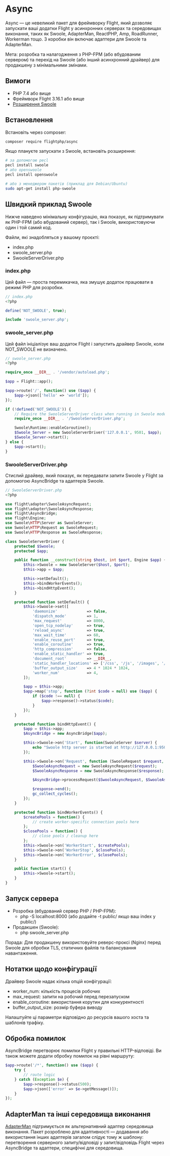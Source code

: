 # Async

Async — це невеликий пакет для фреймворку Flight, який дозволяє запускати ваші додатки Flight у асинхронних серверах та середовищах виконання, таких як Swoole, AdapterMan, ReactPHP, Amp, RoadRunner, Workerman тощо. З коробки він включає адаптери для Swoole та AdapterMan.

Мета: розробка та налагодження з PHP-FPM (або вбудованим сервером) та перехід на Swoole (або інший асинхронний драйвер) для продакшену з мінімальними змінами.

## Вимоги

- PHP 7.4 або вище  
- Фреймворк Flight 3.16.1 або вище  
- [Розширення Swoole](https://www.openswoole.com)

## Встановлення

Встановіть через composer:

```bash
composer require flightphp/async
```

Якщо плануєте запускати з Swoole, встановіть розширення:

```bash
# за допомогою pecl
pecl install swoole
# або openswoole
pecl install openswoole

# або з менеджером пакетів (приклад для Debian/Ubuntu)
sudo apt-get install php-swoole
```

## Швидкий приклад Swoole

Нижче наведено мінімальну конфігурацію, яка показує, як підтримувати як PHP-FPM (або вбудований сервер), так і Swoole, використовуючи один і той самий код.

Файли, які знадобляться у вашому проєкті:

- index.php
- swoole_server.php
- SwooleServerDriver.php

### index.php

Цей файл — проста перемикачка, яка змушує додаток працювати в режимі PHP для розробки.

```php
// index.php
<?php

define('NOT_SWOOLE', true);

include 'swoole_server.php';
```

### swoole_server.php

Цей файл ініціалізує ваш додаток Flight і запустить драйвер Swoole, коли NOT_SWOOLE не визначено.

```php
// swoole_server.php
<?php

require_once __DIR__ . '/vendor/autoload.php';

$app = Flight::app();

$app->route('/', function() use ($app) {
	$app->json(['hello' => 'world']);
});

if (!defined('NOT_SWOOLE')) {
	// Require the SwooleServerDriver class when running in Swoole mode.
	require_once __DIR__ . '/SwooleServerDriver.php';

	Swoole\Runtime::enableCoroutine();
	$Swoole_Server = new SwooleServerDriver('127.0.0.1', 9501, $app);
	$Swoole_Server->start();
} else {
	$app->start();
}
```

### SwooleServerDriver.php

Стислий драйвер, який показує, як передавати запити Swoole у Flight за допомогою AsyncBridge та адаптерів Swoole.

```php
// SwooleServerDriver.php
<?php

use flight\adapter\SwooleAsyncRequest;
use flight\adapter\SwooleAsyncResponse;
use flight\AsyncBridge;
use flight\Engine;
use Swoole\HTTP\Server as SwooleServer;
use Swoole\HTTP\Request as SwooleRequest;
use Swoole\HTTP\Response as SwooleResponse;

class SwooleServerDriver {
	protected $Swoole;
	protected $app;

	public function __construct(string $host, int $port, Engine $app) {
		$this->Swoole = new SwooleServer($host, $port);
		$this->app = $app;

		$this->setDefault();
		$this->bindWorkerEvents();
		$this->bindHttpEvent();
	}

	protected function setDefault() {
		$this->Swoole->set([
			'daemonize'             => false,
			'dispatch_mode'         => 1,
			'max_request'           => 8000,
			'open_tcp_nodelay'      => true,
			'reload_async'          => true,
			'max_wait_time'         => 60,
			'enable_reuse_port'     => true,
			'enable_coroutine'      => true,
			'http_compression'      => false,
			'enable_static_handler' => true,
			'document_root'         => __DIR__,
			'static_handler_locations' => ['/css', '/js', '/images', '/.well-known'],
			'buffer_output_size'    => 4 * 1024 * 1024,
			'worker_num'            => 4,
		]);

		$app = $this->app;
		$app->map('stop', function (?int $code = null) use ($app) {
			if ($code !== null) {
				$app->response()->status($code);
			}
		});
	}

	protected function bindHttpEvent() {
		$app = $this->app;
		$AsyncBridge = new AsyncBridge($app);

		$this->Swoole->on('Start', function(SwooleServer $server) {
			echo "Swoole http server is started at http://127.0.0.1:9501\n";
		});

		$this->Swoole->on('Request', function (SwooleRequest $request, SwooleResponse $response) use ($AsyncBridge) {
			$SwooleAsyncRequest = new SwooleAsyncRequest($request);
			$SwooleAsyncResponse = new SwooleAsyncResponse($response);

			$AsyncBridge->processRequest($SwooleAsyncRequest, $SwooleAsyncResponse);

			$response->end();
			gc_collect_cycles();
		});
	}

	protected function bindWorkerEvents() {
		$createPools = function() {
			// create worker-specific connection pools here
		};
		$closePools = function() {
			// close pools / cleanup here
		};
		$this->Swoole->on('WorkerStart', $createPools);
		$this->Swoole->on('WorkerStop', $closePools);
		$this->Swoole->on('WorkerError', $closePools);
	}

	public function start() {
		$this->Swoole->start();
	}
}
```

## Запуск сервера

- Розробка (вбудований сервер PHP / PHP-FPM):
  - php -S localhost:8000 (або додайте -t public/ якщо ваш index у public/)
- Продакшен (Swoole):
  - php swoole_server.php

Порада: Для продакшену використовуйте реверс-проксі (Nginx) перед Swoole для обробки TLS, статичних файлів та балансування навантаження.

## Нотатки щодо конфігурації

Драйвер Swoole надає кілька опцій конфігурації:
- worker_num: кількість процесів робочих
- max_request: запити на робочий перед перезапуском
- enable_coroutine: використання корутин для конкурентності
- buffer_output_size: розмір буфера виводу

Налаштуйте ці параметри відповідно до ресурсів вашого хоста та шаблонів трафіку.

## Обробка помилок

AsyncBridge перетворює помилки Flight у правильні HTTP-відповіді. Ви також можете додати обробку помилок на рівні маршруту:

```php
$app->route('/*', function() use ($app) {
	try {
		// route logic
	} catch (Exception $e) {
		$app->response()->status(500);
		$app->json(['error' => $e->getMessage()]);
	}
});
```

## AdapterMan та інші середовища виконання

[AdapterMan](https://github.com/joanhey/adapterman) підтримується як альтернативний адаптер середовища виконання. Пакет розроблено для адаптивності — додавання або використання інших адаптерів загалом слідує тому ж шаблону: перетворення серверного запиту/відповіді у запит/відповідь Flight через AsyncBridge та адаптери, специфічні для середовища.